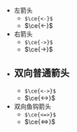 - 左箭头
	- `$\ce{<-}$`
	- $\ce{<-}$
- 右箭头
	- `$\ce{->}$`
	- $\ce{->}$
- 双向普通箭头
	-
	- `$\ce{<->}$`
	- $\ce{<->}$
- 双向鱼钩箭头
	- `$\ce{<=>}$`
	- $\ce{<=>}$